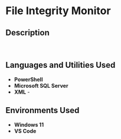 <h1>File Integrity Monitor</h1>



<h2>Description</h2>

<br />


<h2>Languages and Utilities Used</h2>

- <b>PowerShell</b> 
- <b>Microsoft SQL Server</b>
- <b>XML</b>
-<b></b>
 

<h2>Environments Used </h2>

- <b>Windows 11</b> 
- <b>VS Code</b> 



</p>

<!--
 ```diff
- text in red
+ text in green
! text in orange
# text in gray
@@ text in purple (and bold)@@
```
--!>
